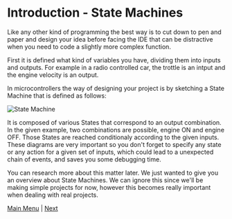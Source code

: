 # Introduction - State Machines

Like any other kind of programming the best way is to cut down to pen and paper and design your idea before facing the IDE that can be distractive when you need to code a slightly more complex function.

First it is defined what kind of variables you have, dividing them into inputs and outputs. For example in a radio controlled car, the trottle is an intput and the engine velocity is an output.

In microcontrollers the way of designing your project is by sketching a State Machine that is defined as follows:

![State Machine](https://i.stack.imgur.com/YHIVL.gif)

It is composed of various States that correspond to an output combination. In the given example, two combinations are possible, engine ON and engine OFF. Those States are reached conditionaly according to the given inputs.
These diagrams are very important so you don't forget to specify any state or any action for a given set of inputs, which could lead to a unexpected chain of events, and saves you some debugging time. 

You can research more about this matter later. We just wanted to give you an overview about State Machines. We can ignore this since we'll be making simple projects for now, however this becomes really important when dealing with real projects.

[Main Menu](../readme.md) | [Next](microcontroller.md)

